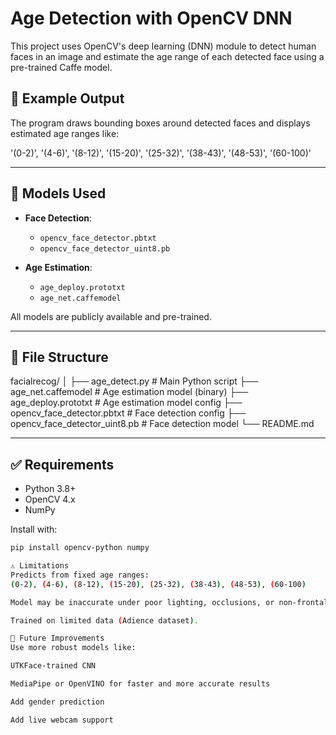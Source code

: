 # Age Detection with OpenCV DNN

This project uses OpenCV's deep learning (DNN) module to detect human faces in an image and estimate the age range of each detected face using a pre-trained Caffe model.

## 📸 Example Output

The program draws bounding boxes around detected faces and displays estimated age ranges like:

'(0-2)', '(4-6)', '(8-12)', '(15-20)', '(25-32)', '(38-43)', '(48-53)', '(60-100)'


---

## 🧠 Models Used

- **Face Detection**:  
  - `opencv_face_detector.pbtxt`  
  - `opencv_face_detector_uint8.pb`
  
- **Age Estimation**:  
  - `age_deploy.prototxt`  
  - `age_net.caffemodel`

All models are publicly available and pre-trained.

---

## 📁 File Structure

facialrecog/
│
├── age_detect.py # Main Python script
├── age_net.caffemodel # Age estimation model (binary)
├── age_deploy.prototxt # Age estimation model config
├── opencv_face_detector.pbtxt # Face detection config
├── opencv_face_detector_uint8.pb # Face detection model
└── README.md


---

## ✅ Requirements

- Python 3.8+
- OpenCV 4.x
- NumPy

Install with:

```bash
pip install opencv-python numpy

⚠️ Limitations
Predicts from fixed age ranges:
(0-2), (4-6), (8-12), (15-20), (25-32), (38-43), (48-53), (60-100)

Model may be inaccurate under poor lighting, occlusions, or non-frontal faces.

Trained on limited data (Adience dataset).

📌 Future Improvements
Use more robust models like:

UTKFace-trained CNN

MediaPipe or OpenVINO for faster and more accurate results

Add gender prediction

Add live webcam support
